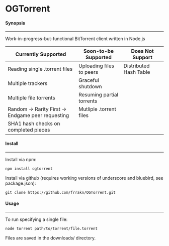 # OGTorrent
  
#### Synopsis
------
Work-in-progress-but-functional BitTorrent client written in Node.js

| **Currently Supported**													  | **Soon-to-be Supported**   | **Does Not Support**    |
|---------------------------------------------------|----------------------------|-------------------------|
| Reading single .torrent files											|	Uploading files to peers	 | Distributed Hash Table	 |
| Multiple trackers																  | Graceful shutdown					 |												 |
| Multiple file torrents														| Resuming partial torrents	 |												 |
| Random -> Rarity First -> Endgame peer requesting | Mutliple .torrent files		 |												 |
| SHA1 hash checks on completed pieces							|														 |												 |

#### Install
------
Install via npm:
```
npm install ogtorrent
```
  
Install via github (requires working versions of underscore and bluebird, see package.json):
```
git clone https://github.com/frrakn/OGTorrent.git
```

#### Usage
------
To run specifying a single file: 
```
node torrent path/to/torrent/file.torrent
```

Files are saved in the downloads/ directory.
